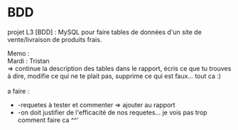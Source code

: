 # BDD
projet L3 [BDD] : MySQL pour faire tables de données d'un site de vente/livraison de produits frais.


Memo :
<br>
 Mardi : Tristan <br> => continue la description des tables dans le rapport, écris ce que tu trouves à dire, modifie ce qui ne te plait pas, supprime ce qui est faux... tout ca :)
 <br>
 <br>
 a faire : <br>
<ul>
<li> -requetes à tester et commenter => ajouter au rapport</li>
<li> -on doit justifier de l'efficacité de nos requetes... je vois pas trop comment faire ca ^^'</li>
</ul>